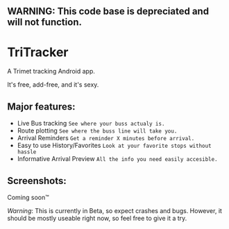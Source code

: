 **WARNING**: This code base is depreciated and will not function.
----

TriTracker
==========

A Trimet tracking Android app.

It's free, add-free, and it's sexy.

Major features:
---------------
  + Live Bus tracking `See where your buss actualy is.`
  + Route plotting    `See where the buss line will take you.`
  + Arrival Reminders `Get a reminder X minutes before arrival.`
  + Easy to use History/Favorites `Look at your favorite stops without hassle`
  + Informative Arrival Preview `All the info you need easily accesible.`

Screenshots:
------------
  Coming soon™
  
  
*Warning*: This is currently in Beta, so expect crashes and bugs.
However, it should be mostly useable right now, so feel free to give it 
a try.


